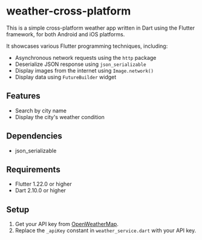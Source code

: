 # weather-cross-platform
This is a simple cross-platform weather app written in Dart
using the Flutter framework, for both Android and iOS platforms.

It showcases various Flutter programming techniques, including:
- Asynchronous network requests using the `http` package
- Deserialize JSON response using `json_serializable`
- Display images from the internet using `Image.network()`
- Display data using `FutureBuilder` widget

## Features
- Search by city name
- Display the city's weather condition

## Dependencies
- json_serializable

## Requirements
- Flutter 1.22.0 or higher
- Dart 2.10.0 or higher

## Setup
1. Get your API key from [OpenWeatherMap](https://openweathermap.org/api).
2. Replace the `_apiKey` constant in `weather_service.dart` with your API key.
